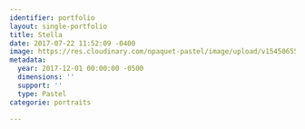 ```yaml
---
identifier: portfolio
layout: single-portfolio
title: Stella
date: 2017-07-22 11:52:09 -0400
image: https://res.cloudinary.com/npaquet-pastel/image/upload/v1545065535/DSC01991-2.jpg
metadata:
  year: 2017-12-01 00:00:00 -0500
  dimensions: ''
  support: ''
  type: Pastel
categorie: portraits

---
```

